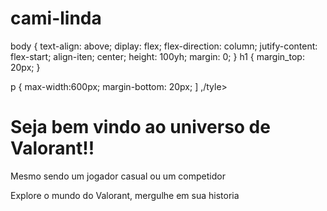 # cami-linda

<!DOCTYPE html>
<html lang="pt-br">
<meta charset="UTF-8">
</style>
 body {
  text-align: above;
  diplay: flex;
  flex-direction: column;
  jutify-content: flex-start;
  align-iten; center;
  height: 100yh;
  margin: 0;
}
 h1 { 
 margin_top: 20px;
}

 p {
 max-width:600px;
 margin-bottom: 20px;
]
,/tyle>
</head>
<body>
  <h1>Seja bem vindo ao universo de Valorant!!</h1>
   <p> Mesmo sendo um jogador casual ou um competidor</p>
   <p> Explore o mundo do Valorant, mergulhe em sua historia </p>
